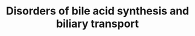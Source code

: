 ---
annotations:
- id: DOID:0070222
  parent: genetic disease
  type: Disease Ontology
  value: progressive familial intrahepatic cholestasis 2
- id: DOID:0060602
  parent: genetic disease
  type: Disease Ontology
  value: alpha-methylacyl-CoA racemase deficiency
- id: PW:0000013
  parent: disease pathway
  type: Pathway Ontology
  value: disease pathway
- id: PW:0000039
  parent: classic metabolic pathway
  type: Pathway Ontology
  value: bile acid biosynthetic pathway
- id: DOID:0070226
  parent: genetic disease
  type: Disease Ontology
  value: progressive familial intrahepatic cholestasis 1
- id: DOID:0110810
  parent: genetic disease
  type: Disease Ontology
  value: hereditary spastic paraplegia 5A
- id: PW:0001589
  parent: disease pathway
  type: Pathway Ontology
  value: inborn error of metabolism pathway
- id: DOID:12308
  parent: genetic disease
  type: Disease Ontology
  value: Dubin-Johnson syndrome
- id: DOID:0050674
  parent: genetic disease
  type: Disease Ontology
  value: congenital bile acid synthesis defect
- id: DOID:4810
  parent: genetic disease
  type: Disease Ontology
  value: cerebrotendinous xanthomatosis
- id: DOID:0070223
  parent: genetic disease
  type: Disease Ontology
  value: progressive familial intrahepatic cholestasis 3
- id: PW:0000834
  parent: regulatory pathway
  type: Pathway Ontology
  value: bile acid transport pathway
- id: CL:0000182
  parent: native cell
  type: Cell Type Ontology
  value: hepatocyte
authors:
- Maria van de Meent
- Eweitz
- DeSl
- Egonw
description: This pathway model displays disorders of bile acid synthesis and biliary
  transport. There are 13 included disorders, of which 8 are enzyme deficiencies,
  and 5 are related to transporters. The enzyme deficiencies include 3β-Dehydrogenase
  deficiency, 5β-Reductase deficiency, Spastic Paraplegia 5A, Cholesterol 7α-hydroxylase
  deficiency, Sterol 27-hydroxylase deficiency, α-Methylacyl-CoA racemase (AMACR)
  deficiency, Bile acid amidation defect, and Bile acid-CoA ligase deficiency (BA
  CoA LD). Disorders of transporters are related to deficiencies in ATP8B1 (Progressive
  familial intrahepatic cholestasis type 1; PFIC1), ABCB11 (Progressive familial intrahepatic
  cholestasis type 2; PFIC 2), ABCB4 (Progressive familial intrahepatic cholestasis
  type 3), and ABCC2 (Dubin-Johnson syndrome), as well as OATP1B1 and OATP1B3 disease
  (Rotor Syndrome). This pathway is based on Chapter 34 of Blau’s ‘Physicians Guide
  to the Diagnosis, Treatment, and Follow-Up of Inherited Metabolic Diseases (ISBN
  3642403360 (978-3642403361)).
last-edited: 2022-02-23
organisms:
- Homo sapiens
redirect_from:
- /index.php/Pathway:WP5176
- /instance/WP5176
- /instance/WP5176_rr123799
revision: r123799
schema-jsonld:
- '@context': https://schema.org/
  '@id': https://wikipathways.github.io/pathways/WP5176.html
  '@type': Dataset
  creator:
    '@type': Organization
    name: WikiPathways
  description: This pathway model displays disorders of bile acid synthesis and biliary
    transport. There are 13 included disorders, of which 8 are enzyme deficiencies,
    and 5 are related to transporters. The enzyme deficiencies include 3β-Dehydrogenase
    deficiency, 5β-Reductase deficiency, Spastic Paraplegia 5A, Cholesterol 7α-hydroxylase
    deficiency, Sterol 27-hydroxylase deficiency, α-Methylacyl-CoA racemase (AMACR)
    deficiency, Bile acid amidation defect, and Bile acid-CoA ligase deficiency (BA
    CoA LD). Disorders of transporters are related to deficiencies in ATP8B1 (Progressive
    familial intrahepatic cholestasis type 1; PFIC1), ABCB11 (Progressive familial
    intrahepatic cholestasis type 2; PFIC 2), ABCB4 (Progressive familial intrahepatic
    cholestasis type 3), and ABCC2 (Dubin-Johnson syndrome), as well as OATP1B1 and
    OATP1B3 disease (Rotor Syndrome). This pathway is based on Chapter 34 of Blau’s
    ‘Physicians Guide to the Diagnosis, Treatment, and Follow-Up of Inherited Metabolic
    Diseases (ISBN 3642403360 (978-3642403361)).
  keywords:
  - (24R,25R)-3alpha,7alpha,12alpha,24-tetrahydroxy-5beta-cholestan-26-oyl-CoA
  - (25R)-3alpha,7alpha,12alpha-Trihydroxy-5beta-cholestan-26-oyl-CoA
  - (25R)-3alpha,7alpha-Dihydroxy-5beta-cholestanoyl-CoA
  - (25S)-3alpha,7alpha,12alpha-trihydroxy-5beta-cholestanoyl-CoA
  - (25S)-3alpha,7alpha-Dihydroxy-5beta-cholestanoyl-CoA
  - 27-Hydroxycholesterol
  - 3alpha,7alpha,12alpha-Trihydroxy-5beta-cholest-24-enoyl-CoA
  - 3alpha,7alpha,12alpha-trihydroxy-5beta-cholestan-26-al
  - 3alpha,7alpha,12alpha-trihydroxy-5beta-cholestan-26-oic acid
  - 3alpha,7alpha,24-trihydroxy-5beta-cholestan-26-oyl-CoA
  - 3alpha,7alpha-Dihydroxy-5beta-cholest-24-enoyl-CoA
  - 3alpha,7alpha-dihydroxy-24-oxo-5beta-cholestan-26-oyl-CoA
  - 3alpha,7alpha-dihydroxy-5beta-cholestan-26-al
  - 3alpha,7alpha-dihydroxy-5beta-cholestan-26-oic acid
  - 3beta,7alpha-Dihydroxy-5-cholestenoate
  - 3beta-Hydroxy-5-cholestenoic acid
  - 3α,7α,12α-trihydroxy-24-oxo-5β-cholestan-26-oyl-CoA
  - 5beta-Cholestane-3alpha,7alpha,27-triol
  - 5beta-cholestane-3alpha,7alpha,12alpha,26-tetrol
  - 5beta-cholestane-3alpha,7alpha,12alpha-triol
  - 5beta-cholestane-3alpha,7alpha,26-triol
  - 5beta-cholestane-3alpha,7alpha-diol
  - 7-alpha-Hydroxycholesterol
  - 7alpha,12alpha-Dihydroxy-4-cholesten-3-one
  - 7alpha,12alpha-dihydroxy-5beta-cholestan-3-one
  - 7alpha,26-dihydroxy-5beta-cholestan-3-one
  - 7alpha,26-dihydroxycholest-4-en-3-one
  - 7alpha-Hydroxy-4-cholesten-3-one
  - 7alpha-hydroxy-5beta-cholestan-3-one
  - ABCB11
  - ABCB4
  - ABCC2
  - ACOX2
  - AKR1D1
  - AMACR
  - ATP8B1
  - Aldo-keto reductase family 1 member C4
  - Bile acid
  - Bile acid-CoA:amino acid N-acyltransferase
  - Bilirubin glucuronide
  - CYP27A1
  - CYP7A1
  - CYP7B1
  - CYP8B1
  - Chenodeoxycholoyl-CoA
  - Glycochenodeoxycholic acid
  - Glycocholic acid
  - HSD17B4
  - HSD3B7
  - Phosphatidylserine
  - SCP2
  - SLC27A5
  - SLCO1B1
  - SLCO1B3
  - Taurochenodeoxycholic acid
  - Taurocholic acid
  - Very long-chain acyl-CoA synthetase
  - chenodeoxycholate(1-)
  - cholate
  - cholesterol
  - cholyl-CoA
  - glycocholate
  - phosphatidylcholines
  - taurocholate
  license: CC0
  name: Disorders of bile acid synthesis and biliary transport
seo: CreativeWork
title: Disorders of bile acid synthesis and biliary transport
wpid: WP5176
---